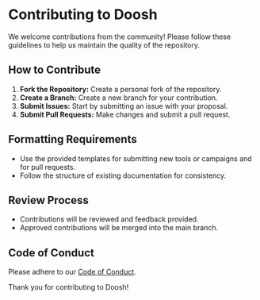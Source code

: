 # Contributing to Doosh

We welcome contributions from the community! Please follow these guidelines to help us maintain the quality of the repository.

## How to Contribute

1. **Fork the Repository:** Create a personal fork of the repository.
2. **Create a Branch:** Create a new branch for your contribution.
3. **Submit Issues:** Start by submitting an issue with your proposal.
4. **Submit Pull Requests:** Make changes and submit a pull request.

## Formatting Requirements

- Use the provided templates for submitting new tools or campaigns and for pull requests.
- Follow the structure of existing documentation for consistency.

## Review Process

- Contributions will be reviewed and feedback provided.
- Approved contributions will be merged into the main branch.

## Code of Conduct

Please adhere to our [Code of Conduct](CODE_OF_CONDUCT.md).

Thank you for contributing to Doosh!
